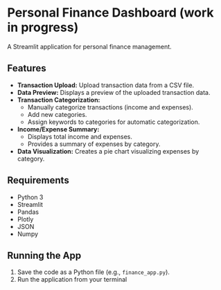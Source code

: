 # Personal Finance Dashboard (work in progress)

A Streamlit application for personal finance management.

## Features

* **Transaction Upload:** Upload transaction data from a CSV file.
* **Data Preview:** Displays a preview of the uploaded transaction data.
* **Transaction Categorization:**
    * Manually categorize transactions (income and expenses).
    * Add new categories.
    * Assign keywords to categories for automatic categorization.
* **Income/Expense Summary:**
    * Displays total income and expenses.
    * Provides a summary of expenses by category.
* **Data Visualization:** Creates a pie chart visualizing expenses by category.

## Requirements

* Python 3
* Streamlit
* Pandas
* Plotly
* JSON
* Numpy

##  Running the App

1.  Save the code as a Python file (e.g., `finance_app.py`).
2.  Run the application from your terminal

